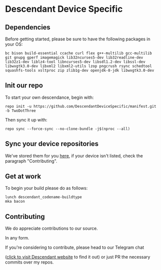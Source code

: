 # Descendant Device Specific

## Dependencies
Before getting started, please be sure to have the following packages in your OS:

```bc bison build-essential ccache curl flex g++-multilib gcc-multilib git gnupg gperf imagemagick lib32ncurses5-dev lib32readline-dev lib32z1-dev liblz4-tool libncurses5-dev libsdl1.2-dev libssl-dev libwxgtk3.0-dev libxml2 libxml2-utils lzop pngcrush rsync schedtool squashfs-tools xsltproc zip zlib1g-dev openjdk-8-jdk libwxgtk3.0-dev```

## Init our repo
To start your own descendance, begin with:

```repo init -u https://github.com/DescendantDeviceSpecific/manifest.git -b TwoDotThree```

Then sync it up with:

```repo sync --force-sync --no-clone-bundle -j$(nproc --all)```

## Sync your device repositories

We've stored them for you [here](https://github.com/descendant-devices), if your device isn't listed, check the paragraph "Contributing".

## Get at work 
To begin your build please do as follows:

```. build/envsetup.sh 
lunch descendant_codename-buildtype
mka bacon
```
## Contributing 
We do appreciate contributions to our source. 

In any form. 

If you're considering to contribute, please head to our Telegram chat

([click to visit Descendant website](https://descendant.me/) to find it out) or just PR the necessary commits over my repos.
